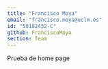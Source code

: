 ```yaml
---
title: "Francisco Moya"
email: "francisco.moya@uclm.es"
id: "50182432-C"
github: FranciscoMoya
section: Team
---
```


Prueba de home page